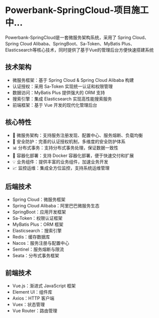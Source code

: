 # Powerbank-SpringCloud-项目施工中...
Powerbank-SpringCloud是一套微服务架构系统，采用了 Spring Cloud、Spring Cloud Alibaba、SpringBoot、Sa-Token、MyBatis Plus、Elasticsearch等核心技术，同时提供了基于Vue的管理后台方便快速搭建系统
## 技术架构
- 微服务框架：基于 Spring Cloud & Spring Cloud Alibaba 构建
- 认证授权：采用 Sa-Token 实现统一认证和权限管理
- 数据访问：MyBatis Plus 提供强大的 ORM 支持
- 搜索引擎：集成 Elasticsearch 实现高性能搜索服务
- 前端框架：基于 Vue 开发的现代化管理后台
## 核心特性
- 🚀 微服务架构：支持服务注册发现、配置中心、服务熔断、负载均衡
- 🔐 安全防护：完善的认证授权机制，多维度的安全防护体系
- 📊 分布式事务：支持分布式事务处理，保证数据一致性
- 🎯 容器化部署：支持 Docker 容器化部署，便于快速交付和扩展
- 💡 业务组件：提供丰富的业务组件，加速业务开发
- 📈 监控运维：集成全方位监控，支持系统运维管理
## 后端技术
- Spring Cloud：微服务框架
- Spring Cloud Alibaba：阿里巴巴微服务生态
- SpringBoot：应用开发框架
- Sa-Token：权限认证框架
- MyBatis Plus：ORM 框架
- Elasticsearch：搜索引擎
- Redis：缓存数据库
- Nacos：服务注册与配置中心
- Sentinel：服务熔断与限流
- Seata：分布式事务框架
## 前端技术
- Vue.js：渐进式 JavaScript 框架
- Element UI：组件库
- Axios：HTTP 客户端
- Vuex：状态管理
- Vue Router：路由管理
